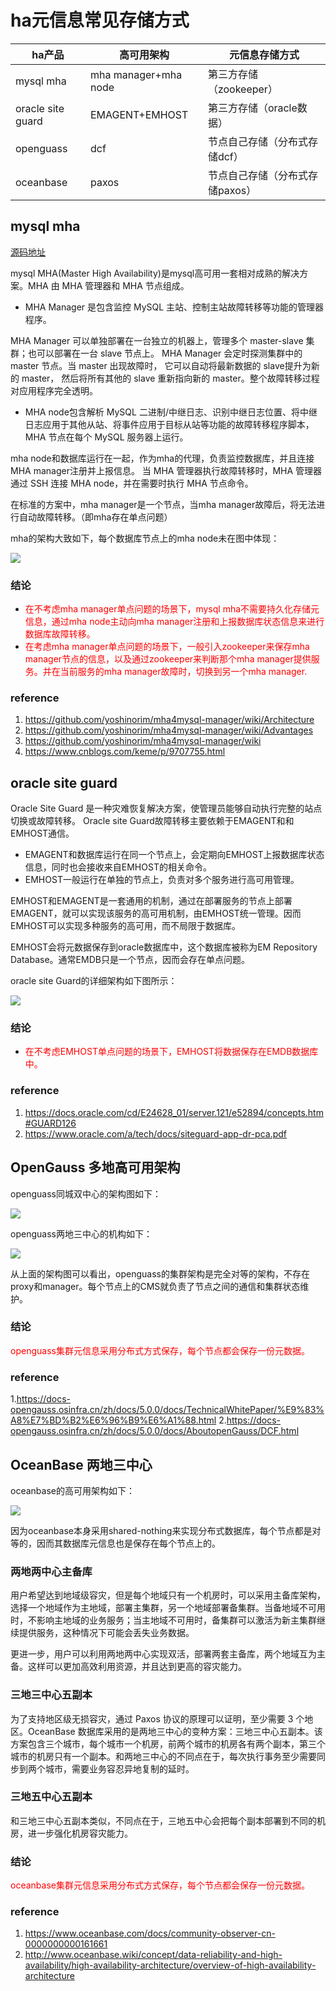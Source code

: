 # ha元信息常见存储方式

|ha产品|高可用架构|元信息存储方式|
|------|-------|--------------|
|mysql mha|mha manager+mha node|第三方存储（zookeeper）|
|oracle site guard|EMAGENT+EMHOST|第三方存储（oracle数据）|
|openguass|dcf|节点自己存储（分布式存储dcf）|
|oceanbase|paxos|节点自己存储（分布式存储paxos）|

## mysql mha

[源码地址](https://github.com/yoshinorim/mha4mysql-manager)

mysql MHA(Master High Availability)是mysql高可用一套相对成熟的解决方案。MHA 由 MHA 管理器和 MHA 节点组成。

- MHA Manager 是包含监控 MySQL 主站、控制主站故障转移等功能的管理器程序。

MHA Manager 可以单独部署在一台独立的机器上，管理多个 master-slave 集群；也可以部署在一台 slave 节点上。
MHA Manager 会定时探测集群中的 master 节点。当 master 出现故障时，
它可以自动将最新数据的 slave提升为新的 master， 然后将所有其他的 slave 重新指向新的 master。整个故障转移过程对应用程序完全透明。

- MHA node包含解析 MySQL 二进制/中继日志、识别中继日志位置、将中继日志应用于其他从站、将事件应用于目标从站等功能的故障转移程序脚本，MHA 节点在每个 MySQL 服务器上运行。

mha node和数据库运行在一起，作为mha的代理，负责监控数据库，并且连接MHA manager注册并上报信息。
当 MHA 管理器执行故障转移时，MHA 管理器通过 SSH 连接 MHA node，并在需要时执行 MHA 节点命令。

在标准的方案中，mha manager是一个节点，当mha manager故障后，将无法进行自动故障转移。（即mha存在单点问题）

mha的架构大致如下，每个数据库节点上的mha node未在图中体现：

![](./img/mha_arch.png)


### 结论

- <font color="red">在不考虑mha manager单点问题的场景下，mysql mha不需要持久化存储元信息，通过mha node主动向mha manager注册和上报数据库状态信息来进行数据库故障转移。</font>
- <font color="red">在考虑mha manager单点问题的场景下，一般引入zookeeper来保存mha manager节点的信息，以及通过zookeeper来判断那个mha manager提供服务。并在当前服务的mha manager故障时，切换到另一个mha manager.</font>

### reference

1. https://github.com/yoshinorim/mha4mysql-manager/wiki/Architecture
2. https://github.com/yoshinorim/mha4mysql-manager/wiki/Advantages
3. https://github.com/yoshinorim/mha4mysql-manager/wiki
4. https://www.cnblogs.com/keme/p/9707755.html

## oracle site guard

Oracle Site Guard 是一种灾难恢复解决方案，使管理员能够自动执行完整的站点切换或故障转移。
Oracle site Guard故障转移主要依赖于EMAGENT和和EMHOST通信。
- EMAGENT和数据库运行在同一个节点上，会定期向EMHOST上报数据库状态信息，同时也会接收来自EMHOST的相关命令。
- EMHOST一般运行在单独的节点上，负责对多个服务进行高可用管理。

EMHOST和EMAGENT是一套通用的机制，通过在部署服务的节点上部署EMAGENT，就可以实现该服务的高可用机制，由EMHOST统一管理。因而EMHOST可以实现多种服务的高可用，而不局限于数据库。

EMHOST会将元数据保存到oracle数据库中，这个数据库被称为EM Repository Database。通常EMDB只是一个节点，因而会存在单点问题。

oracle site Guard的详细架构如下图所示：

 ![](./img/oracle_site_guard_arch.png)

### 结论

- <font color="red">在不考虑EMHOST单点问题的场景下，EMHOST将数据保存在EMDB数据库中。</font>

### reference

1. https://docs.oracle.com/cd/E24628_01/server.121/e52894/concepts.htm#GUARD126
2. https://www.oracle.com/a/tech/docs/siteguard-app-dr-pca.pdf

## OpenGauss 多地高可用架构

openguass同城双中心的架构图如下：

![](./img/openguass_same_city.png)

openguass两地三中心的机构如下：

![](./img/openguass_three_center.png)

从上面的架构图可以看出，openguass的集群架构是完全对等的架构，不存在proxy和manager。每个节点上的CMS就负责了节点之间的通信和集群状态维护。

### 结论

<font color="red">openguass集群元信息采用分布式方式保存，每个节点都会保存一份元数据。</font>

### reference

1.https://docs-opengauss.osinfra.cn/zh/docs/5.0.0/docs/TechnicalWhitePaper/%E9%83%A8%E7%BD%B2%E6%96%B9%E6%A1%88.html
2.https://docs-opengauss.osinfra.cn/zh/docs/5.0.0/docs/AboutopenGauss/DCF.html


## OceanBase 两地三中心

oceanbase的高可用架构如下：

![](./img/oceanbase_arch.png)

因为oceanbase本身采用shared-nothing来实现分布式数据库，每个节点都是对等的，因而其数据库元信息也是保存在每个节点上的。

### 两地两中心主备库

用户希望达到地域级容灾，但是每个地域只有一个机房时，可以采用主备库架构，选择一个地域作为主地域，部署主集群，另一个地域部署备集群。当备地域不可用时，不影响主地域的业务服务；当主地域不可用时，备集群可以激活为新主集群继续提供服务，这种情况下可能会丢失业务数据。

更进一步，用户可以利用两地两中心实现双活，部署两套主备库，两个地域互为主备。这样可以更加高效利用资源，并且达到更高的容灾能力。

### 三地三中心五副本

为了支持地区级无损容灾，通过 Paxos 协议的原理可以证明，至少需要 3 个地区。OceanBase 数据库采用的是两地三中心的变种方案：三地三中心五副本。该方案包含三个城市，每个城市一个机房，前两个城市的机房各有两个副本，第三个城市的机房只有一个副本。和两地三中心的不同点在于，每次执行事务至少需要同步到两个城市，需要业务容忍异地复制的延时。

### 三地五中心五副本

和三地三中心五副本类似，不同点在于，三地五中心会把每个副本部署到不同的机房，进一步强化机房容灾能力。

### 结论

<font color="red">oceanbase集群元信息采用分布式方式保存，每个节点都会保存一份元数据。</font>

### reference

1. https://www.oceanbase.com/docs/community-observer-cn-0000000000161661
2. http://www.oceanbase.wiki/concept/data-reliability-and-high-availability/high-availability-architecture/overview-of-high-availability-architecture